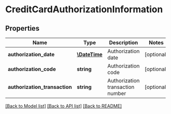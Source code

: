 # CreditCardAuthorizationInformation

## Properties
Name | Type | Description | Notes
------------ | ------------- | ------------- | -------------
**authorization_date** | [**\DateTime**](\DateTime.md) | Authorization date | [optional] 
**authorization_code** | **string** | Authorization code | [optional] 
**authorization_transaction** | **string** | Authorization transaction number | [optional] 

[[Back to Model list]](../README.md#documentation-for-models) [[Back to API list]](../README.md#documentation-for-api-endpoints) [[Back to README]](../README.md)



